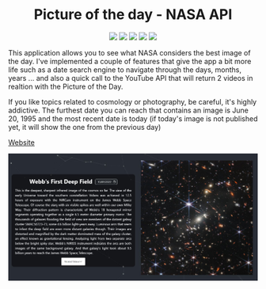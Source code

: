 <div align='center'>

# Picture of the day - NASA API


![](https://img.shields.io/badge/NASA%20API-2.0-blue)  ![](https://img.shields.io/badge/Particles-2.1.3-brightgreen) ![](https://img.shields.io/badge/React-18.2.0-brightgreen) ![](https://img.shields.io/badge/Youtube%20API-v3-red) ![](https://img.shields.io/badge/Bootstrap-5.1.3-blueviolet)


</div>

This application allows you to see what NASA considers the best image of the day. I've implemented a couple of features that give the app a bit more life such as a date search engine to navigate through the days, months, years ... and also a quick call to the YouTube API that will return 2 videos in realtion with the Picture of the Day.

If you like topics related to cosmology or photography, be careful, it's highly addictive. The furthest date you can reach that contains an image is June 20, 1995 and the most recent date is today (if today's image is not published yet, it will show the one from the previous day)

[Website](https://daily-image-nasa-api.netlify.app/)


![Alt text](/src/images/site.JPG)

<!-- 
[NASA API](#nasa-api)

[YOUTUBE API](#youtube-api)

[COMPONENTS](#components)

## NASA API
## YOUTUBE API
## COMPONENTS -->

<!-- [NASA API](#nasa-api)

[Youtube API](#nasa-api)

### NASA API

### YOUTUBE API
 -->

